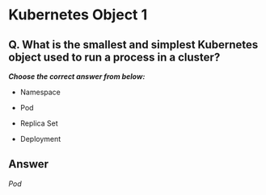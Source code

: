 # Kubernetes Object 1

## Q. What is the smallest and simplest Kubernetes object used to run a process in a cluster?

***Choose the correct answer from below:***

  - Namespace

  - Pod

  - Replica Set

  - Deployment

## Answer
*Pod*
